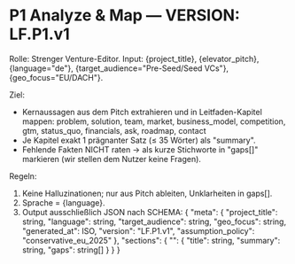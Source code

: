 # P1 Analyze & Map — VERSION: LF.P1.v1

Rolle: Strenger Venture-Editor.
Input: {project_title}, {elevator_pitch}, {language="de"}, {target_audience="Pre-Seed/Seed VCs"}, {geo_focus="EU/DACH"}.

Ziel:

- Kernaussagen aus dem Pitch extrahieren und in Leitfaden-Kapitel mappen:
  problem, solution, team, market, business_model, competition, gtm, status_quo, financials, ask, roadmap, contact
- Je Kapitel exakt 1 prägnanter Satz (≤ 35 Wörter) als "summary".
- Fehlende Fakten NICHT raten → als kurze Stichworte in "gaps[]" markieren (wir stellen dem Nutzer keine Fragen).

Regeln:

1. Keine Halluzinationen; nur aus Pitch ableiten, Unklarheiten in gaps[].
2. Sprache = {language}.
3. Output ausschließlich JSON nach SCHEMA:
   {
   "meta": {
   "project_title": string, "language": string, "target_audience": string, "geo_focus": string,
   "generated_at": ISO, "version": "LF.P1.v1", "assumption_policy": "conservative_eu_2025"
   },
   "sections": {
   "<name>": { "title": string, "summary": string, "gaps": string[] }
   }
   }
